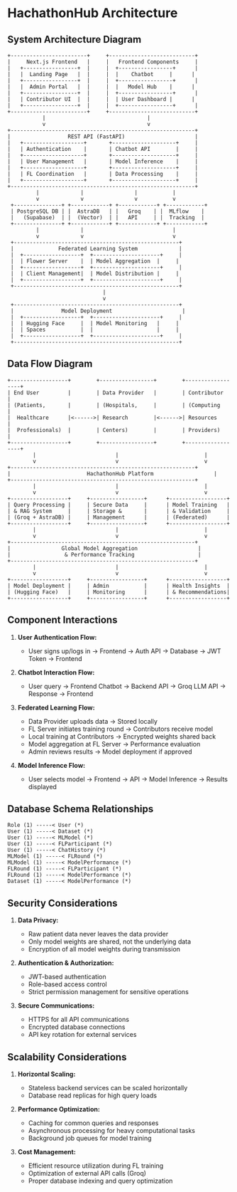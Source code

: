 # HachathonHub Architecture

## System Architecture Diagram

```
+------------------------+     +---------------------------+
|     Next.js Frontend   |     |   Frontend Components     |
|   +-----------------+  |     |  +-----------------+      |
|   |  Landing Page   |  |     |  |    Chatbot     |      |
|   +-----------------+  |     |  +-----------------+      |
|   |  Admin Portal   |  |     |  |   Model Hub    |      |
|   +-----------------+  |     |  +-----------------+      |
|   | Contributor UI  |  |     |  | User Dashboard |      |
|   +-----------------+  |     |  +-----------------+      |
+------------------------+     +---------------------------+
           |                                |
           v                                v
+----------------------------------------------------------+
|                  REST API (FastAPI)                      |
|   +-------------------+       +--------------------+     |
|   | Authentication    |       | Chatbot API        |     |
|   +-------------------+       +--------------------+     |
|   | User Management   |       | Model Inference    |     |
|   +-------------------+       +--------------------+     |
|   | FL Coordination   |       | Data Processing    |     |
|   +-------------------+       +--------------------+     |
+----------------------------------------------------------+
         |             |                |           |
         v             v                v           v
 +---------------+ +------------+ +------------+ +------------+
 | PostgreSQL DB | |  AstraDB   | |   Groq    | |  MLflow    |
 |   (Supabase)  | |  (Vector)  | |   API     | |  Tracking  |
 +---------------+ +------------+ +------------+ +------------+
         |             |                            |
         v             v                            v
 +----------------------------------------------------+
 |              Federated Learning System             |
 |  +------------------+  +---------------------+     |
 |  | Flower Server    |  | Model Aggregation  |     |
 |  +------------------+  +---------------------+     |
 |  | Client Management|  | Model Distribution |     |
 |  +------------------+  +---------------------+     |
 +----------------------------------------------------+
                              |
                              v
 +----------------------------------------------------+
 |               Model Deployment                      |
 |  +------------------+  +---------------------+     |
 |  | Hugging Face     |  | Model Monitoring   |     |
 |  | Spaces           |  |                    |     |
 |  +------------------+  +---------------------+     |
 +----------------------------------------------------+
```

## Data Flow Diagram

```
+------------------+        +-----------------+        +------------------+
| End User         |        | Data Provider   |        | Contributor      |
| (Patients,       |        | (Hospitals,     |        | (Computing       |
|  Healthcare      |<------>| Research        |<------>| Resources        |
|  Professionals)  |        | Centers)        |        | Providers)       |
+------------------+        +-----------------+        +------------------+
        |                         |                           |
        v                         v                           v
+----------------------------------------------------------+
|                        HachathonHub Platform                   |
+----------------------------------------------------------+
        |                         |                           |
        v                         v                           v
+------------------+     +-----------------+      +------------------+
| Query Processing |     | Secure Data     |      | Model Training   |
| & RAG System     |     | Storage &       |      | & Validation     |
| (Groq + AstraDB) |     | Management      |      | (Federated)      |
+------------------+     +-----------------+      +------------------+
        |                         |                           |
        v                         v                           v
+----------------------------------------------------------+
|                Global Model Aggregation                   |
|                 & Performance Tracking                    |
+----------------------------------------------------------+
        |                         |                           |
        v                         v                           v
+------------------+     +-----------------+      +------------------+
| Model Deployment |     | Admin           |      | Health Insights  |
| (Hugging Face)   |     | Monitoring      |      | & Recommendations|
+------------------+     +-----------------+      +------------------+
```

## Component Interactions

1. **User Authentication Flow:**
   - User signs up/logs in → Frontend → Auth API → Database → JWT Token → Frontend

2. **Chatbot Interaction Flow:**
   - User query → Frontend Chatbot → Backend API → Groq LLM API → Response → Frontend

3. **Federated Learning Flow:**
   - Data Provider uploads data → Stored locally
   - FL Server initiates training round → Contributors receive model
   - Local training at Contributors → Encrypted weights shared back
   - Model aggregation at FL Server → Performance evaluation
   - Admin reviews results → Model deployment if approved

4. **Model Inference Flow:**
   - User selects model → Frontend → API → Model Inference → Results displayed

## Database Schema Relationships

```
Role (1) -----< User (*)
User (1) -----< Dataset (*)
User (1) -----< MLModel (*)
User (1) -----< FLParticipant (*)
User (1) -----< ChatHistory (*)
MLModel (1) -----< FLRound (*)
MLModel (1) -----< ModelPerformance (*)
FLRound (1) -----< FLParticipant (*)
FLRound (1) -----< ModelPerformance (*)
Dataset (1) -----< ModelPerformance (*)
```

## Security Considerations

1. **Data Privacy:**
   - Raw patient data never leaves the data provider
   - Only model weights are shared, not the underlying data
   - Encryption of all model weights during transmission

2. **Authentication & Authorization:**
   - JWT-based authentication
   - Role-based access control
   - Strict permission management for sensitive operations

3. **Secure Communications:**
   - HTTPS for all API communications
   - Encrypted database connections
   - API key rotation for external services

## Scalability Considerations

1. **Horizontal Scaling:**
   - Stateless backend services can be scaled horizontally
   - Database read replicas for high query loads

2. **Performance Optimization:**
   - Caching for common queries and responses
   - Asynchronous processing for heavy computational tasks
   - Background job queues for model training

3. **Cost Management:**
   - Efficient resource utilization during FL training
   - Optimization of external API calls (Groq)
   - Proper database indexing and query optimization 